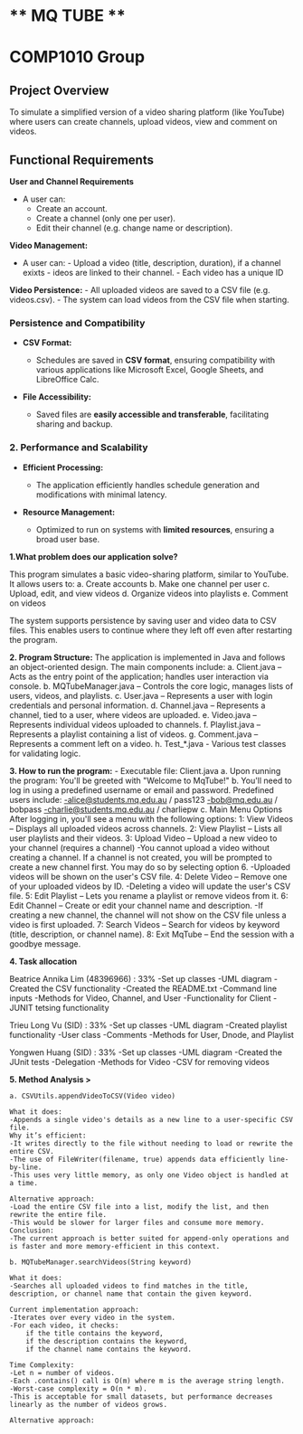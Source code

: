 # ** MQ TUBE **
# COMP1010 Group

## **Project Overview**
To simulate a simplified version of a video sharing platform (like YouTube) where users can create channels, upload videos, view and comment on videos.

## **Functional Requirements**
**User and Channel Requirements**
- A user can:
    - Create an account.
    - Create a channel (only one per user).
    - Edit their channel (e.g. change name or description).

**Video Management:**
 - A user can:
        - Upload a video (title, description, duration), if a channel exixts 
        - ideos are linked to their channel.
        - Each video has a unique ID

**Video Persistence:**
    - All uploaded videos are saved to a CSV file (e.g. videos.csv).
    - The system can load videos from the CSV file when starting.

### **Persistence and Compatibility**

- **CSV Format:**
  - Schedules are saved in **CSV format**, ensuring compatibility with various applications like Microsoft Excel, Google Sheets, and LibreOffice Calc.

- **File Accessibility:**
  - Saved files are **easily accessible and transferable**, facilitating sharing and backup.

### **2. Performance and Scalability**

- **Efficient Processing:**
  - The application efficiently handles schedule generation and modifications with minimal latency.

- **Resource Management:**
  - Optimized to run on systems with **limited resources**, ensuring a broad user base.


**1.What problem does our application solve?**

This program simulates a basic video-sharing platform, similar to YouTube. It allows users to:
    a. Create accounts
    b. Make one channel per user
    c. Upload, edit, and view videos
    d. Organize videos into playlists
    e. Comment on videos

The system supports persistence by saving user and video data to CSV files. This enables users to continue where they left off even after restarting the program.

**2. Program Structure:**
The application is implemented in Java and follows an object-oriented design. The main components include:
    a. Client.java – Acts as the entry point of the application; handles user interaction via console.
    b. MQTubeManager.java – Controls the core logic, manages lists of users, videos, and playlists.
    c. User.java – Represents a user with login credentials and personal information.
    d. Channel.java – Represents a channel, tied to a user, where videos are uploaded.
    e. Video.java – Represents individual videos uploaded to channels.
    f. Playlist.java – Represents a playlist containing a list of videos.
    g. Comment.java – Represents a comment left on a video.
    h. Test_*.java - Various test classes for validating logic.

**3. How to run the program:**
     - Executable file: Client.java 
    a. Upon running the program: You'll be greeted with "Welcome to MqTube!"
    b. You'll need to log in using a predefined username or email and password.
        Predefined users include:
            -alice@students.mq.edu.au / pass123
            -bob@mq.edu.au / bobpass
            -charlie@students.mq.edu.au / charliepw
    c. Main Menu Options
        After logging in, you'll see a menu with the following options: 
                1: View Videos – Displays all uploaded videos across channels.
                2: View Playlist – Lists all user playlists and their videos.
                3: Upload Video – Upload a new video to your channel (requires a channel)
                    -You cannot upload a video without creating a channel. If a channel is not created, you will be
                    prompted to create a new channel first. You may do so by selecting option 6. 
                    -Uploaded videos will be shown on the user's CSV file. 
                4: Delete Video – Remove one of your uploaded videos by ID.
                    -Deleting a video will update the user's CSV file. 
                5: Edit Playlist – Lets you rename a playlist or remove videos from it.
                6: Edit Channel – Create or edit your channel name and description.
                    -If creating a new channel, the channel will not show on the CSV file unless a video is first uploaded. 
                7: Search Videos – Search for videos by keyword (title, description, or channel name).
                8: Exit MqTube – End the session with a goodbye message.

**4. Task allocation**

Beatrice Annika Lim (48396966) : 33% 
    -Set up classes 
    -UML diagram 
    -Created the CSV functionality
    -Created the README.txt 
    -Command line inputs 
    -Methods for Video, Channel, and User
    -Functionality for Client 
    -JUNIT tetsing functionality 


Trieu Long Vu (SID) : 33% 
    -Set up classes 
    -UML diagram 
    -Created playlist functionality 
    -User class 
    -Comments
    -Methods for User, Dnode, and Playlist


Yongwen Huang (SID) : 33% 
    -Set up classes 
    -UML diagram 
    -Created the JUnit tests 
    -Delegation
    -Methods for Video 
    -CSV for removing videos 

**5. Method Analysis >**

    a. CSVUtils.appendVideoToCSV(Video video)

    What it does:
    -Appends a single video's details as a new line to a user-specific CSV file.
    Why it’s efficient:
    -It writes directly to the file without needing to load or rewrite the entire CSV.
    -The use of FileWriter(filename, true) appends data efficiently line-by-line.
    -This uses very little memory, as only one Video object is handled at a time.

    Alternative approach:
    -Load the entire CSV file into a list, modify the list, and then rewrite the entire file.
    -This would be slower for larger files and consume more memory.
    Conclusion:
    -The current approach is better suited for append-only operations and is faster and more memory-efficient in this context.

    b. MQTubeManager.searchVideos(String keyword)

    What it does:
    -Searches all uploaded videos to find matches in the title, description, or channel name that contain the given keyword.

    Current implementation approach:
    -Iterates over every video in the system.
    -For each video, it checks:
        if the title contains the keyword,
        if the description contains the keyword,
        if the channel name contains the keyword.

    Time Complexity:
    -Let n = number of videos.
    -Each .contains() call is O(m) where m is the average string length.
    -Worst-case complexity = O(n * m).
    -This is acceptable for small datasets, but performance decreases linearly as the number of videos grows.

    Alternative approach:
   

   
    



